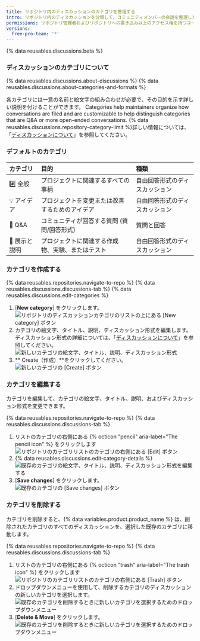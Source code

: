 ```yaml
---
title: リポジトリ内のディスカッションのカテゴリを管理する
intro: リポジトリ内のディスカッションを分類して、コミュニティメンバーの会話を整理したり、カテゴリごとに形式を選択したりすることができます。
permissions: リポジトリ管理者およびリポジトリへの書き込み以上のアクセス権を持つユーザは、リポジトリ内でのディスカッションを有効にすることができます。
versions:
  free-pro-team: '*'
---
```


{% data reusables.discussions.beta %}

### ディスカッションのカテゴリについて

{% data reusables.discussions.about-discussions %} {% data reusables.discussions.about-categories-and-formats %}

各カテゴリには一意の名前と絵文字の組み合わせが必要で、その目的を示す詳しい説明を付けることができます。 Categories help maintainers organize how conversations are filed and are customizable to help distinguish categories that are Q&A or more open-ended conversations. {% data reusables.discussions.repository-category-limit %}詳しい情報については、「[ディスカッションについて](/discussions/collaborating-with-your-community-using-discussions/about-discussions#about-categories-and-formats-for-discussions)」を参照してください。

### デフォルトのカテゴリ

| カテゴリ    | 目的                       | 種類              |
|:------- |:------------------------ |:--------------- |
| #️⃣ 全般  | プロジェクトに関連するすべての事柄        | 自由回答形式のディスカッション |
| 💡 アイデア  | プロジェクトを変更または改善するためのアイデア  | 自由回答形式のディスカッション |
| 🙏 Q&A   | コミュニティが回答する質問 (質問/回答形式)  | 質問と回答           |
| 🙌 展示と説明 | プロジェクトに関連する作成物、実験、またはテスト | 自由回答形式のディスカッション |

### カテゴリを作成する

{% data reusables.repositories.navigate-to-repo %}
{% data reusables.discussions.discussions-tab %}
{% data reusables.discussions.edit-categories %}
1. [**New category**] をクリックします。 ![リポジトリのディスカッションカテゴリのリストの上にある [New category] ボタン](/assets/images/help/discussions/click-new-category-button.png)
1. カテゴリの絵文字、タイトル、説明、ディスカッション形式を編集します。 ディスカッション形式の詳細については、「[ディスカッションについて](/discussions/collaborating-with-your-community-using-discussions/about-discussions#about-categories-and-formats-for-discussions)」を参照してください。 ![新しいカテゴリの絵文字、タイトル、説明、ディスカッション形式](/assets/images/help/discussions/edit-category-details.png)
1. ** Create（作成）**をクリックしてください。 ![新しいカテゴリの [Create] ボタン](/assets/images/help/discussions/new-category-click-create-button.png)

### カテゴリを編集する

カテゴリを編集して、カテゴリの絵文字、タイトル、説明、およびディスカッション形式を変更できます。

{% data reusables.repositories.navigate-to-repo %}
{% data reusables.discussions.discussions-tab %}
1. リストのカテゴリの右側にある {% octicon "pencil" aria-label="The pencil icon" %} をクリックします ![リポジトリのカテゴリリストのカテゴリの右側にある [Edit] ボタン](/assets/images/help/discussions/click-edit-for-category.png)
1. {% data reusables.discussions.edit-category-details %}
![既存のカテゴリの絵文字、タイトル、説明、ディスカッション形式を編集する](/assets/images/help/discussions/edit-existing-category-details.png)
1. [**Save changes**] をクリックします。 ![既存のカテゴリの [Save changes] ボタン](/assets/images/help/discussions/existing-category-click-save-changes-button.png)

### カテゴリを削除する

カテゴリを削除すると、{% data variables.product.product_name %} は、削除されたカテゴリのすべてのディスカッションを、選択した既存のカテゴリに移動します。

{% data reusables.repositories.navigate-to-repo %}
{% data reusables.discussions.discussions-tab %}
1. リストのカテゴリの右側にある {% octicon "trash" aria-label="The trash icon" %} をクリックします ![リポジトリのカテゴリリストのカテゴリの右側にある [Trash] ボタン](/assets/images/help/discussions/click-delete-for-category.png)
1. ドロップダウンメニューを使用して、削除するカテゴリのディスカッションの新しいカテゴリを選択します。 ![既存のカテゴリを削除するときに新しいカテゴリを選択するためのドロップダウンメニュー](/assets/images/help/discussions/choose-new-category.png)
1. [**Delete & Move**] をクリックします。 ![既存のカテゴリを削除するときに新しいカテゴリを選択するためのドロップダウンメニュー](/assets/images/help/discussions/click-delete-and-move-button.png)
